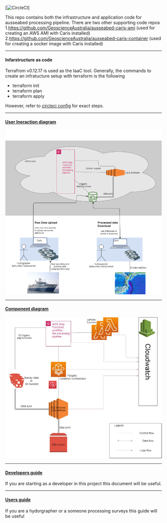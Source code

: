 [![CircleCI](https://circleci.com/gh/ausseabed/processing-pipeline.svg?style=svg&circle-token=46ef01ebd72b56ec05a514c067d23655292ac5d8)]


This repo contains both the infrastructure and application code for ausseabed processing pipeline. There are two other supporting code repos
1.https://github.com/GeoscienceAustralia/ausseabed-caris-ami (used for creating an AWS AMI with Caris installed)
2.https://github.com/GeoscienceAustralia/ausseabed-caris-container (used for creating a socker image with Caris installed)


 
______________________________________________________________________________________________________________

#### Infarstructure as code
Terrafrom v0.12.17 is used as the IaaC tool.
Generally, the commands to create an infratucture setup with terraform is the following
* terraform init
* terraform plan
* terraform apply

However, refer to [circleci config](https://github.com/GeoscienceAustralia/ausseabed-processing-pipeline/blob/master/.circleci/config.yml) for exact steps.



______________________________________________________________________________________________________________

#### [User Ineraction diagram](./docs/ausseabed_processing_pipeline_component_diagram-user_interaction.png)
![](./docs/ausseabed_processing_pipeline_component_diagram-user_interaction.png?raw=true)


______________________________________________________________________________________________________________

#### [Component diagram](./docs/ausseabed_processing_pipeline_component_diagram-Components.jpg)
![](./docs/ausseabed_processing_pipeline_component_diagram-Components.jpg?raw=true)

______________________________________________________________________________________________________________

#### [Developers guide](./docs/dev_guide.md)
If you are starting as a developer in this project this document will be useful.
______________________________________________________________________________________________________________
#### [Users guide](./docs/user_guide.md)
If you are a hydorgrapher or a someone processing surveys this guide will be useful
